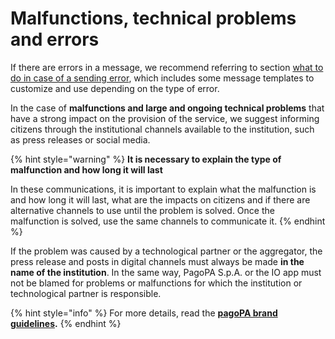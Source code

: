 # Malfunctions, technical problems and errors

If there are errors in a message, we recommend referring to section [what to do in case of a sending error](../../what-a-service-can-do-with-io/what-do-to-in-case-of-errors-when-sending-an-email/ "mention"), which includes some message templates to customize and use depending on the type of error.

In the case of **malfunctions and large and ongoing technical problems** that have a strong impact on the provision of the service, we suggest informing citizens through the institutional channels available to the institution, such as press releases or social media.

{% hint style="warning" %} **It is necessary to explain the type of malfunction and how long it will last**

In these communications, it is important to explain what the malfunction is and how long it will last, what are the impacts on citizens and if there are alternative channels to use until the problem is solved. Once the malfunction is solved, use the same channels to communicate it. {% endhint %}

If the problem was caused by a technological partner or the aggregator, the press release and posts in digital channels must always be made **in the name of the institution**. In the same way, PagoPA S.p.A. or the IO app must not be blamed for problems or malfunctions for which the institution or technological partner is responsible.

{% hint style="info" %} For more details, read the [**pagoPA brand guidelines**](https://docs.pagopa.it/linee-guida-brand-pagopa/)**.** {% endhint %}